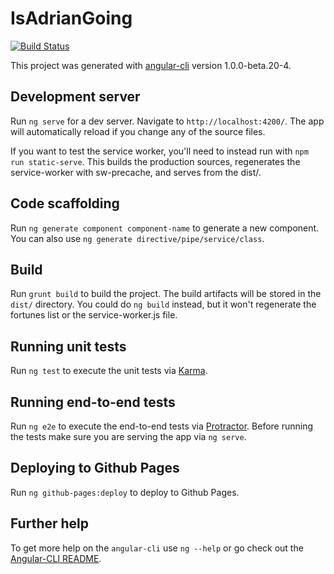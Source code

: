 # IsAdrianGoing

[![Build
Status](https://travis-ci.org/atscott/is-adrian-going.svg?branch=master)](https://travis-ci.org/atscott/is-adrian-going)

This project was generated with
[angular-cli](https://github.com/angular/angular-cli) version 1.0.0-beta.20-4.

## Development server

Run `ng serve` for a dev server. Navigate to `http://localhost:4200/`. The app
will automatically reload if you change any of the source files.

If you want to test the service worker, you'll need to instead run with
`npm run static-serve`. This builds the production sources, regenerates the
service-worker with sw-precache, and serves from the dist/.

## Code scaffolding

Run `ng generate component component-name` to generate a new component. You can
also use `ng generate directive/pipe/service/class`.

## Build

Run `grunt build` to build the project. The build artifacts will be stored in the
`dist/` directory. You could do `ng build` instead, but it won't regenerate the
fortunes list or the service-worker.js file.

## Running unit tests

Run `ng test` to execute the unit tests via
[Karma](https://karma-runner.github.io).

## Running end-to-end tests

Run `ng e2e` to execute the end-to-end tests via
[Protractor](http://www.protractortest.org/). Before running the tests make sure
you are serving the app via `ng serve`.

## Deploying to Github Pages

Run `ng github-pages:deploy` to deploy to Github Pages.

## Further help

To get more help on the `angular-cli` use `ng --help` or go check out the
[Angular-CLI
README](https://github.com/angular/angular-cli/blob/master/README.md).
